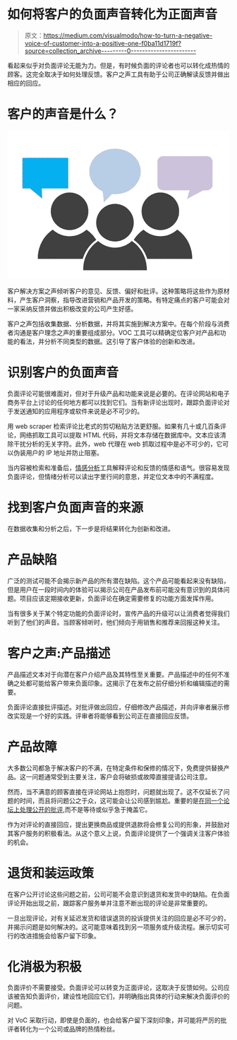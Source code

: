 # 如何将客户的负面声音转化为正面声音

> 原文：<https://medium.com/visualmodo/how-to-turn-a-negative-voice-of-customer-into-a-positive-one-f0ba11d1719f?source=collection_archive---------0----------------------->

看起来似乎对负面评论无能为力。但是，有时候负面的评论者也可以转化成热情的顾客。这完全取决于如何处理反馈。客户之声工具有助于公司正确解读反馈并做出相应的回应。

# 客户的声音是什么？

![](img/b34dc8cb5282e2180a117e8f7181a8ea.png)

客户解决方案之声倾听客户的意见、反馈、偏好和批评。这种策略将这些作为原材料，产生客户洞察，指导改进营销和产品开发的策略。有特定痛点的客户可能会对一家采纳反馈并做出积极改变的公司产生好感。

客户之声包括收集数据、分析数据，并将其实施到解决方案中。在每个阶段与消费者沟通是客户理念之声的重要组成部分。VOC 工具可以精确定位客户对产品和功能的看法，并分析不同类型的数据。这引导了客户体验的创新和改进。

# 识别客户的负面声音

负面评论可能很难面对，但对于升级产品和功能来说是必要的。在评论网站和电子商务平台上讨论的任何地方都可以找到它们。当有新评论出现时，跟踪负面评论对于发送通知的应用程序或软件来说是必不可少的。

用 web scraper 检索评论比老式的剪切粘贴方法更舒服。如果有几十或几百条评论，网络抓取工具可以提取 HTML 代码，并将文本存储在数据库中。文本应该清除干扰分析的无关字符。此外，web 代理在 web 抓取过程中是必不可少的，它可以伪装用户的 IP 地址并防止阻塞。

当内容被检索和准备后，[情感分析](https://en.wikipedia.org/wiki/Sentiment_analysis)工具解释评论和反馈的情感和语气。很容易发现负面评论，但情绪分析可以读出字里行间的意思，并定位文本中的不满程度。

# 找到客户负面声音的来源

在数据收集和分析之后，下一步是将结果转化为创新和改进。

# 产品缺陷

广泛的测试可能不会揭示新产品的所有潜在缺陷。这个产品可能看起来没有缺陷，但是用户在一段时间内的体验可以揭示公司在产品发布前可能没有意识到的具体问题。项目应该定期接收更新，负面评论在确定需要修复的功能方面发挥作用。

当有很多关于某个特定功能的负面评论时，宣传产品的升级可以让消费者觉得我们听到了他们的声音。当顾客倾听时，他们倾向于用销售和推荐来回报这种关注。

# 客户之声:产品描述

产品描述文本对于向潜在客户介绍产品及其特性至关重要。产品描述中的任何不准确之处都可能给客户带来负面印象。这揭示了在发布之前仔细分析和编辑描述的需要。

负面评论直接批评描述。对批评做出回应，仔细修改产品描述，并向评审者展示修改实现是一个好的实践。评审者将能够看到公司正在直接回应反馈。

# 产品故障

大多数公司都急于解决客户的不满，在特定条件和保修的情况下，免费提供替换产品。这一问题通常受到主要关注，客户会将破损或故障直接提请公司注意。

然而，当不满意的顾客直接在评论网站上抱怨时，问题就出现了。这不仅延长了问题的时间，而且将问题公之于众，这可能会让公司感到尴尬。重要的是[在同一个论坛上处理公开的批评](https://visualmodo.com/responding-reviews-definitive-guide/),而不是等待或似乎急于掩盖它。

作为对评论的直接回应，提出更换商品或提供退款将会修复公司的形象，并鼓励对其客户服务的积极看法。从这个意义上说，负面评论提供了一个强调关注客户体验的机会。

# 退货和装运政策

在客户公开讨论这些问题之前，公司可能不会意识到退货和发货中的缺陷。在负面评论开始出现之前，跟踪客户服务单并注意不断出现的评论是非常重要的。

一旦出现评论，对有关延迟发货和错误退货的投诉提供关注的回应是必不可少的，并揭示问题是如何解决的。这可能意味着找到另一项服务或升级流程。展示切实可行的改进措施会给客户留下印象。

# 化消极为积极

负面评价不需要接受。负面评论可以转变为正面评论，这取决于反馈如何。公司应该被告知负面评价，建设性地回应它们，并明确指出具体的行动来解决负面评价的问题。

对 VoC 采取行动，即使是负面的，也会给客户留下深刻印象，并可能将严厉的批评者转化为一个公司或品牌的热情粉丝。